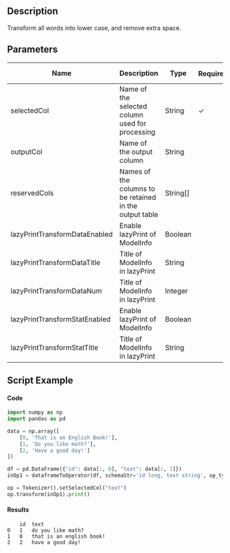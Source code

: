 ## Description
Transform all words into lower case, and remove extra space.

## Parameters
| Name | Description | Type | Required？ | Default Value |
| --- | --- | --- | --- | --- |
| selectedCol | Name of the selected column used for processing | String | ✓ |  |
| outputCol | Name of the output column | String |  | null |
| reservedCols | Names of the columns to be retained in the output table | String[] |  | null |
| lazyPrintTransformDataEnabled | Enable lazyPrint of ModelInfo | Boolean |  | false |
| lazyPrintTransformDataTitle | Title of ModelInfo in lazyPrint | String |  | null |
| lazyPrintTransformDataNum | Title of ModelInfo in lazyPrint | Integer |  | -1 |
| lazyPrintTransformStatEnabled | Enable lazyPrint of ModelInfo | Boolean |  | false |
| lazyPrintTransformStatTitle | Title of ModelInfo in lazyPrint | String |  | null |

## Script Example
#### Code
```python
import numpy as np
import pandas as pd

data = np.array([
    [0, 'That is an English Book!'],
    [1, 'Do you like math?'],
    [2, 'Have a good day!']
])

df = pd.DataFrame({"id": data[:, 0], "text": data[:, 1]})
inOp1 = dataframeToOperator(df, schemaStr='id long, text string', op_type='batch')

op = Tokenizer().setSelectedCol("text")
op.transform(inOp1).print()
```

#### Results
```
	id	text
0	1	do you like math?
1	0	that is an english book!
2	2	have a good day!

```



